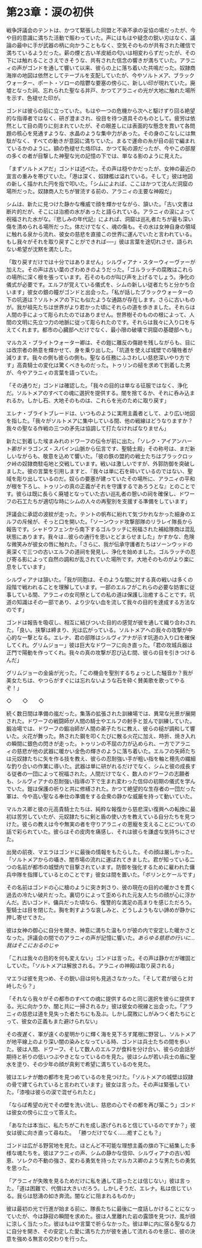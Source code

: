 # 第23章：涙の初供

戦争評議会のテントは、かつて緊張した同盟と不承不承の妥協の場だったが、今や目的意識に満ちた活動で賑わっていた。声にはもはや疑念の鋭い刃はなく、議論の最中に手が武器の柄に向かうこともなく、空気そのものが共有された確信で満ちているようだった。薪の煙と古い羊皮紙の匂いは相変わらずだったが、その下には触れることさえできそうな、共有された信念の響きが満ちていた。アラニィの声がゴンドを通して響いて以来、彼らの上に落ち着いた共鳴だった。奴隷商海岸の地図は依然としてテーブルを支配していたが、今やソルトメア、ブラックウォーター、ポート・ソローの陰鬱な要塞の傍らに、新しい印が現れていた。廃墟となった祠、忘れられた聖なる井戸、かつてアラニィの光が大地に触れた場所を示す、色褪せた印が。

ゴンドは彼らの前に立っていた。もはや一つの危機から次へと駆けずり回る絶望的な指導者ではなく、研ぎ澄まされ、役目を待つ道具そのものとして。疲労は依然として目の周りに刻まれていたが、その眼差しには表面的な懸念を貫いて各問題の核心を見通すような、水晶のような集中力があった。その身のこなしには無駄がなく、すべての動きが意図に満ちていた。まるで運命の糸が目の前で編まれているかのように。額の色褪せた烙印は、かつて恥の源だったが、今やこの部屋の多くの者が目撃した神聖な光の記憶の下では、単なる影のように見えた。

「まずソルトメアだ」ゴンドは述べた。その声は穏やかだったが、女神の最近の宣言の重みを帯びていた。「港は深く、奴隷檻は溢れている。そして」彼は地図の新しく描かれた円を指で叩いた。「シムによれば、ここはかつて沈んだ洞窟の場所だった。奴隷商人たちが冒涜する前の、アラニィの主要な神殿だ」

シムは、新たに見つけた静かな権威で顔を輝かせながら、頷いた。「古い文書は断片的だが、そこには治癒の水があったと語られている。アラニィの涙によって祝福された水がな。『悲しみの年代記』によれば、洞窟は巡礼者たちが最も深い傷を清められる場所だった。体だけでなく、魂の傷も。その水は女神自身の領域に触れる泉から流れ、彼女の慈悲を直接この世界に運んでいたと言われている。もし我々がそれを取り戻すことができれば──」彼は言葉を途切れさせ、語られない希望が沈黙を満たした。

「取り戻すだけでは十分ではありません」シルヴィアナ・スターウィーヴァーが加えた。その声は古い葉のざわめきのようだった。「ゴルラッチの腐敗はこれらの場所に深く根を張っています。石そのものが叫び声を上げるでしょう。浄化の儀式が必要です。エルフが覚えている儀式を、シムの新しい従者たちと分かち合います」彼女の銀の瞳がゴンドと出会った。「私が話したブラックウォーターの下の坑道は？ソルトメアの下にも似たような通路が存在します。さらに古いものが。我が祖先たちは世界がより若かった頃にそれらの道を歩きました。それらは人間の手によって彫られたのではありません。世界樹そのものの根によって、人間の文明に先立つ力の地脈に従って彫られたのです。それらは我々に入り口を与えてくれます。都市の心臓部へだけでなく、最小限の破壊で洞窟の基礎部へも」

マルカス・ブライトウォーター卿は、その鎧に離反の傷跡を残しながらも、目には改宗者の熱意を輝かせて、身を乗り出した。「坑道を使えば城壁での犠牲者が減ります。我々の側も彼らの側も。聖なる任務にふさわしい慈悲深いやり方です」高貴騎士の変化は驚くべきものだった。トゥリンの槌を求めて到着した男が、今やアラニィの言葉を語っていた。

「その通りだ」ゴンドは確認した。「我々の目的は単なる征服ではなく、浄化だ。ソルトメアのすべての魂に選択を提供する。闇を捨てるか、それに呑み込まれるか。しかし石、大地そのものは、これらを光のために取り戻す」

エレナ・ブライトブレードは、いつものように実用主義者として、より広い地図を指した。「我々がソルトメアに集中している間、他の戦線はどうなりますか？我々の聖なる作戦の三つの矛先は協調して打たなければなりません」

新たに到着した埃まみれのドワーフの伝令が前に出た。「ソレク・アイアンハート卿がドラゴンズ・スパイン山脈から伝言です、聖騎士殿」その称号は、まだ新しいながらも、敬意を込めて響いた。「彼の鉄の盟約の戦士たちはブラックロック峠の奴隷商駐屯地と交戦しています。戦いは激しいですが、外郭防御を突破しました。彼の言葉を引用しますと、『我々は単に石を砕いているのではない、聖域を彫り出しているのだ。奴らの要塞が建っていたその場所に、アラニィの平和が根を下ろし、トゥリンの真の正義がそれを守護するであろうとな』とのことです。彼らは既に長らく廃墟となっていた古い巡礼者の憩いの祠を確保し、ドワーフの石工たちが適切な時にシムの人々の再聖別を支援する準備をしています」

評議会に承認の波紋が走った。テントの帆布に紛れて気づかれなかった細身のエルフの斥候が、そっと口を開いた。「ソーンウッド攻撃部隊のリラレイ隊長から報告です。シャドウフェンから南下するゴルラッチに祝福された補給隊商は混乱状態にあります。我々は…彼らの通行を思いとどまらせました」かすかな、危険な微笑みが彼女の唇に触れた。「さらに、我が伝承守護者たちはソーンウッドの奥深くで三つの古いエルフの道祠を発見し、浄化を始めました。ゴルラッチの忍び寄る影によって自然の調和が乱されていた場所です。大地そのものがより楽に息をしています」

シルヴィアナは頷いた。「我が同胞は、そのような闇に対する真の戦いは多くの段階で戦われることを理解しています。一部のエルフがこれらの必要な妨害に従事している間、アラニィの女司祭としての私の道は保護し治癒することです。坑道の知識はその一部であり、より少ない血を流して我々の目的を達成する方法なのです」

ゴンドは報告を吸収し、相互に結びついた目的の感覚が彼を通して織り合わされた。「良い。挟撃は締まり、光は広がっている。ソルトメアへの我々の攻撃が中心的な一撃となる。エレナ、君の部隊はシルヴィアナが示す坑道の入り口を確保してくれ。グリムジョー」彼は巨大なドワーフに向き直った。「君の攻城兵器は正門で陽動を作ってくれ。我々の真の攻撃が忍び込む間、彼らの目を引きつけるんだ」

グリムジョーの金歯が光った。「この機会を聖別するちょっとした騒音か？我が美女たちは、やつらがすぐには忘れないような石を砕く賛美歌を歌ってやるぞ！」

◇　　◇　　◇

続く数日間は準備の嵐だった。集落の拡張された訓練場では、異常な光景が展開された。ドワーフの戦闘師が人間の騎士やエルフの射手と並んで訓練していた。鍛冶場では、ドワーフの鍛冶師が人間の弟子たちに教え、彼らの槌が調和して響いた。火花が舞った。熱された鋼を叩くたびに散る火花に加え、時折、焼き入れの瞬間に銀色の閃きが走った。トゥリンの不屈の力が込められ、一方でアラニィの慈悲が他の武器に暖かい金色の輝きのように落ち着いた。エルフの矢師たちは元奴隷たちに矢を作る技を教え、彼らの忍耐強い手が粗い指を軸と穂先の繊細な釣り合いの作業に導いた。武器は単に研がれるだけでなく、シムと彼の成長する従者の一団によって祝福された。人間だけでなく、数人のドワーフの志願者も、シルヴィアナの忍耐強い指導の下で生まれ変わった信仰の初期の儀式を学んでいた。鎧は保護の祈りと共に修繕された。かつて絶望的な生存者の一団だった軍は、今や高い聖なる奉仕の準備をする会衆の静かな威厳を持って動いていた。

マルカス卿と彼の元高貴騎士たちは、純粋な報復から慈悲深い復興への転換に最初は苦労していたが、元奴隷たちに剣と盾の使い方を教えている自分たちを見つけた。彼らの教えは今や無実の者を守りアラニィの恩寵を支えることについての話で彩られていた。彼らはその皮肉を痛感し、それは彼らを謙虚な気持ちにさせた。

出発の前夜、マエラはゴンドに最後の情報をもたらした。その顔は厳しかった。「ソルトメアからの囁き、闇市場の流れに運ばれてきました。君が知っている二つの名前が都市の城壁内で目撃されています。防御を強化するために雇われた傭兵中隊を指揮しているとのことです」彼女は間を置いた。「ボリンとケールです」

その名前はゴンドの心に槍のように突き刺さり、彼の現在の目的の暖かさを貫く過去の冷たい破片だった。裏切りによって歪められた元友人たちの顔が心に浮かんだ。古いゴンド、傭兵だった頃なら、復讐的な満足の高まりを感じただろう。聖騎士は目を閉じた。胸を刺すような哀しみと、どうしようもない諦めが静かに押し寄せてきた。

彼は女神の御心に自分を開き、神意に満ちた温もりが彼の内で安定した暖かさとなった。評議会の間でのアラニィの声が記憶に響いた。*あらゆる慈悲の行いに…我はそこにおるのじゃ*

「これは我々の目的を何も変えない」ゴンドは言った。その声は静かだが確固としていた。「ソルトメアは解放される。アラニィの神殿は取り戻される」

マエラは彼を見つめ、その鋭い目は何も見逃さなかった。「そして君が彼らと対峙したら？」

「それなら我々がその都市のすべての魂に提供するのと同じ選択を彼らに提供する。光に向かうか、闇と共に一掃されるか」彼は彼女の視線と出会った。「アラニィの慈悲は道を見失った者たちにも及ぶ。しかし腐敗にしがみつく者たちにとって、彼女の正義もまた避けられない」

その夜遅く、軍が遠くの星明かりに輝く海を見下ろす尾根に野営し、ソルトメアが地平線上のより深い闇の染みとなっている時、ゴンドは兵士たちの間を歩いた。彼は人間、ドワーフ、そして数人のエルフが食料を分け合い、彼らの会話が期待と祈りの低いつぶやきとなっているのを見た。彼はシムが若い兵士の盾に聖水を塗り、その少年の顔が真剣で希望に満ちているのを見た。

彼はエレナが敵の都市を見つめているのを見つけた。「ソルトメアの城壁は奴隷の骨で建てられていると言われています」彼女は言った。その声は緊張していた。「漆喰は彼らの涙で混ぜられたと」

「ならば希望の光でその壁を洗い流し、慈悲の心でその都を再び築こう」ゴンドは彼女の傍らに立って答えた。

「あなたは本当に、私たちがこれを成し遂げられると信じているのですか？」彼女は彼に向き直って尋ねた。 「勝つだけでなく……癒すことも？」

ゴンドは広がる野営地を見た。ほとんど不可能な理想主義の旗の下に結集した多様な魂たちを。彼はアラニィの声、シムの静かな信仰、シルヴィアナの古い知恵、ソレクの不動の強さ、変わる勇気を持ったマルカス卿のような男たちの勇気を思った。

「アラニィが失敗を見るためだけに私を通して語ったとは信じない」彼は言った。「道は困難で、代償は大きいだろう。しかしそうだ、エレナ。私は信じている。我らは怒濤の如き奔流。闇などに阻まれるものか」

彼は最初の光で行進が始まる前に、隊長たちに最後に一度話しかけることになっていたが、今は静寂の瞬間を求めた。彼は人里離れた岩の露頭を見つけ、風が顔に涼しく当たった。彼はもはや言葉で祈らなかった。彼は単に内に宿る聖なる力に自分を開き、その安定した愛に満ちた力が彼を通して流れるのを感じ、彼の決意を強める無言の交わりを行った。
